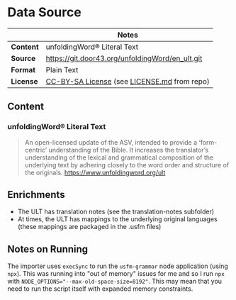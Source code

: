 # Data Source

| | Notes |
| --- | --- |
| **Content** | unfoldingWord® Literal Text |
| **Source** | <https://git.door43.org/unfoldingWord/en_ult.git> |
| **Format** | Plain Text |
| **License** | [CC-BY-SA License](http://creativecommons.org/licenses/by-sa/3.0/) (see [LICENSE.md](https://git.door43.org/unfoldingWord/en_ult/src/branch/master/LICENSE.md) from repo) |

## Content

### unfoldingWord® Literal Text

> An open-licensed update of the ASV, intended to provide a ‘form-centric’ understanding of the Bible. It increases the translator’s understanding of the lexical and grammatical composition of the underlying text by adhering closely to the word order and structure of the originals.
> <https://www.unfoldingword.org/ult>


## Enrichments

- The ULT has translation notes (see the translation-notes subfolder)
- At times, the ULT has mappings to the underlying original languages (these mappings are packaged in the .usfm files)

## Notes on Running

The importer uses `execSync` to run the `usfm-grammar` node application (using `npx`). This was running into "out of memory" issues for me and so I run `npx` with `NODE_OPTIONS="--max-old-space-size=8192"`. This may mean that you need to run the script itself with expanded memory constraints.
